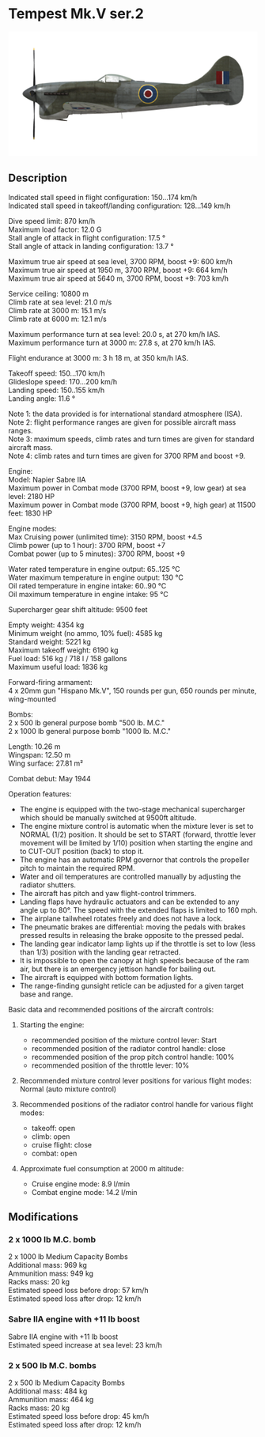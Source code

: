# Tempest Mk.V ser.2  
  
![tempestmkvs2](../images/tempestmkvs2.png)  
  
## Description  
  
Indicated stall speed in flight configuration: 150...174 km/h  
Indicated stall speed in takeoff/landing configuration: 128...149 km/h  
  
Dive speed limit: 870 km/h  
Maximum load factor: 12.0 G  
Stall angle of attack in flight configuration: 17.5 °  
Stall angle of attack in landing configuration: 13.7 °  
  
Maximum true air speed at sea level, 3700 RPM, boost +9: 600 km/h  
Maximum true air speed at 1950 m, 3700 RPM, boost +9: 664 km/h  
Maximum true air speed at 5640 m, 3700 RPM, boost +9: 703 km/h  
  
Service ceiling: 10800 m  
Climb rate at sea level: 21.0 m/s  
Climb rate at 3000 m: 15.1 m/s  
Climb rate at 6000 m: 12.1 m/s  
  
Maximum performance turn at sea level: 20.0 s, at 270 km/h IAS.  
Maximum performance turn at 3000 m: 27.8 s, at 270 km/h IAS.  
  
Flight endurance at 3000 m: 3 h 18 m, at 350 km/h IAS.  
  
Takeoff speed: 150...170 km/h  
Glideslope speed: 170...200 km/h  
Landing speed: 150..155 km/h  
Landing angle: 11.6 °  
  
Note 1: the data provided is for international standard atmosphere (ISA).  
Note 2: flight performance ranges are given for possible aircraft mass ranges.  
Note 3: maximum speeds, climb rates and turn times are given for standard aircraft mass.  
Note 4: climb rates and turn times are given for 3700 RPM and boost +9.  
  
Engine:  
Model: Napier Sabre IIA  
Maximum power in Combat mode (3700 RPM, boost +9, low gear) at sea level: 2180 HP  
Maximum power in Combat mode (3700 RPM, boost +9, high gear) at 11500 feet: 1830 HP  
  
Engine modes:  
Max Cruising power (unlimited time): 3150 RPM, boost +4.5  
Climb power (up to 1 hour): 3700 RPM, boost +7  
Combat power (up to 5 minutes): 3700 RPM, boost +9  
  
Water rated temperature in engine output: 65..125 °C  
Water maximum temperature in engine output: 130 °C  
Oil rated temperature in engine intake: 60..90 °C  
Oil maximum temperature in engine intake: 95 °C  
  
Supercharger gear shift altitude: 9500 feet  
  
Empty weight: 4354 kg  
Minimum weight (no ammo, 10% fuel): 4585 kg  
Standard weight: 5221 kg  
Maximum takeoff weight: 6190 kg  
Fuel load: 516 kg / 718 l / 158 gallons  
Maximum useful load: 1836 kg  
  
Forward-firing armament:  
4 x 20mm gun "Hispano Mk.V", 150 rounds per gun, 650 rounds per minute, wing-mounted  
  
Bombs:  
2 x 500 lb general purpose bomb "500 lb. M.C."  
2 x 1000 lb general purpose bomb "1000 lb. M.C."  
  
Length: 10.26 m  
Wingspan: 12.50 m  
Wing surface: 27.81 m²  
  
Combat debut: May 1944  
  
Operation features:  
- The engine is equipped with the two-stage mechanical supercharger which should be manually switched at 9500ft altitude.  
- The engine mixture control is automatic when the mixture lever is set to NORMAL (1/2) position. It should be set to START (forward, throttle lever movement will be limited by 1/10) position when starting the engine and to CUT-OUT position (back) to stop it.  
- The engine has an automatic RPM governor that controls the propeller pitch to maintain the required RPM.   
- Water and oil temperatures are controlled manually by adjusting the radiator shutters.  
- The aircraft has pitch and yaw flight-control trimmers.  
- Landing flaps have hydraulic actuators and can be extended to any angle up to 80°. The speed with the extended flaps is limited to 160 mph.  
- The airplane tailwheel rotates freely and does not have a lock.  
- The pneumatic brakes are differential: moving the pedals with brakes pressed results in releasing the brake opposite to the pressed pedal.  
- The landing gear indicator lamp lights up if the throttle is set to low (less than 1/3) position with the landing gear retracted.  
- It is impossible to open the canopy at high speeds because of the ram air, but there is an emergency jettison handle for bailing out.  
- The aircraft is equipped with bottom formation lights.  
- The range-finding gunsight reticle can be adjusted for a given target base and range.  
  
Basic data and recommended positions of the aircraft controls:  
1. Starting the engine:  
	- recommended position of the mixture control lever: Start  
	- recommended position of the radiator control handle: close  
	- recommended position of the prop pitch control handle: 100%  
	- recommended position of the throttle lever: 10%  
  
2. Recommended mixture control lever positions for various flight modes: Normal (auto mixture control)  
  
3. Recommended positions of the radiator control handle for various flight modes:  
	- takeoff: open  
	- climb: open  
	- cruise flight: close  
	- combat: open  
  
4. Approximate fuel consumption at 2000 m altitude:  
	- Cruise engine mode: 8.9 l/min  
	- Combat engine mode: 14.2 l/min  
  
## Modifications  
  
  
### 2 x 1000 lb M.C. bomb  
  
2 x 1000 lb Medium Capacity Bombs  
Additional mass: 969 kg  
Ammunition mass: 949 kg  
Racks mass: 20 kg  
Estimated speed loss before drop: 57 km/h  
Estimated speed loss after drop: 12 km/h  
  
### Sabre IIA engine with +11 lb boost  
  
Sabre IIA engine with +11 lb boost  
Estimated speed increase at sea level: 23 km/h  
  
### 2 x 500 lb M.C. bombs  
  
2 x 500 lb Medium Capacity Bombs  
Additional mass: 484 kg  
Ammunition mass: 464 kg  
Racks mass: 20 kg  
Estimated speed loss before drop: 45 km/h  
Estimated speed loss after drop: 12 km/h  